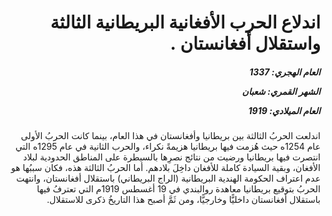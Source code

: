 <h1 dir="rtl">اندلاع الحرب الأفغانية البريطانية الثالثة واستقلال أفغانستان .</h1>

<h5 dir="rtl">العام الهجري:  1337

الشهر القمري: شعبان

العام الميلادي: 1919</h5>

<p dir="rtl">اندلعت الحربُ الثالثة بين بريطانيا وأفغانستان في هذا العام، بينما كانت الحربُ الأولى عام 1254ه حيث هُزمت فيها بريطانيا هزيمةً نكراء، والحرب الثانية في عام 1295ه التي انتصرت فيها بريطانيا ورضيت من نتائج نصرِها بالسيطرة على المناطق الحدودية لبلاد الأفغان، وبقية السيادة كاملة للأفغان داخِلَ بلادهم. أما الحربُ الثالثة هذه، فكان سببُها هو عدم اعتراف الحكومة الهندية البريطانية (الراج البريطاني) باستقلال أفغانستان، وانتهت الحربُ بتوقيع بريطانيا معاهدة روالبندي في 19 أغسطس 1919م التي تعترفُ فيها باستقلال أفغانستان داخليًّا وخارجيًّا، ومن ثَمَّ أصبح هذا التاريخُ ذكرى للاستقلال.</p></br>
